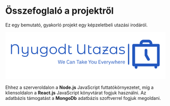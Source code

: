 # Összefoglaló a projektről

Ez egy bemutató, gyakorló projekt egy képzeletbeli utazási irodáról.

![Nyugodt Utazas](logo.png)

Ehhez a szerveroldalon a **Node.js** JavaScript futtatókörnyezetet, míg a kliensoldalon a **React.js** JavaScript könyvtárat fogjuk használni.
Az adatbázis támogatást a **MongoDb** adatbázis szoftverrel fogjuk megoldani.
